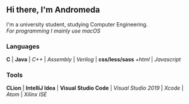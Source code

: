## Hi there, I'm Andromeda
I'm a university student, studying Computer Engineering.  
*For programming I mainly use macOS*
### Languages
**C** | **Java** | *C++* | *Assembly* | *Verilog* | **css/less/sass** *+html* | *Javascript*
### Tools
**CLion** | **IntelliJ Idea** | **Visual Studio Code** | *Visual Studio 2019* | *Xcode* | *Atom* | *Xilinx ISE*
